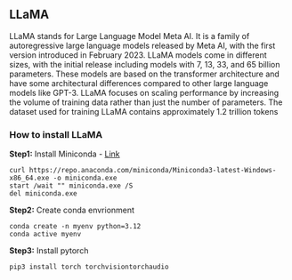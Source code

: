## LLaMA
LLaMA stands for Large Language Model Meta AI. 
It is a family of autoregressive large language models released by Meta AI, with the first version introduced in February 2023. 
LLaMA models come in different sizes, with the initial release including models with 7, 13, 33, and 65 billion parameters. 
These models are based on the transformer architecture and have some architectural differences compared to other large language models like GPT-3. 
LLaMA focuses on scaling performance by increasing the volume of training data rather than just the number of parameters. 
The dataset used for training LLaMA contains approximately 1.2 trillion tokens


### How to install LLaMA

**Step1:** Install Miniconda - [Link](https://docs.anaconda.com/free/miniconda/)
```
curl https://repo.anaconda.com/miniconda/Miniconda3-latest-Windows-x86_64.exe -o miniconda.exe
start /wait "" miniconda.exe /S
del miniconda.exe
```

**Step2:** Create conda envrionment 
```
conda create -n myenv python=3.12
conda active myenv
```

**Step3:** Install pytorch
```
pip3 install torch torchvisiontorchaudio
```
